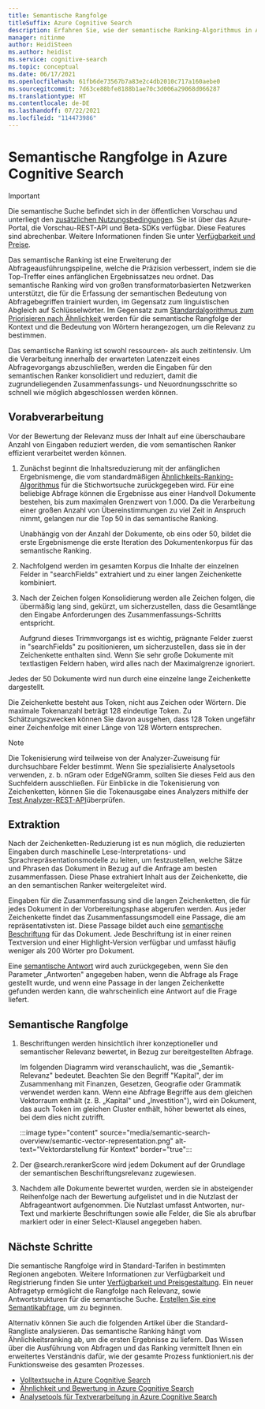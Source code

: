 ```yaml
---
title: Semantische Rangfolge
titleSuffix: Azure Cognitive Search
description: Erfahren Sie, wie der semantische Ranking-Algorithmus in Azure Cognitive Search funktioniert.
manager: nitinme
author: HeidiSteen
ms.author: heidist
ms.service: cognitive-search
ms.topic: conceptual
ms.date: 06/17/2021
ms.openlocfilehash: 61fb6de73567b7a83e2c4db2010c717a160aebe0
ms.sourcegitcommit: 7d63ce88bfe8188b1ae70c3d006a29068d066287
ms.translationtype: HT
ms.contentlocale: de-DE
ms.lasthandoff: 07/22/2021
ms.locfileid: "114473986"
---
```

# <a name="semantic-ranking-in-azure-cognitive-search"></a>Semantische Rangfolge in Azure Cognitive Search

> [!IMPORTANT]
> Die semantische Suche befindet sich in der öffentlichen Vorschau und unterliegt den [zusätzlichen Nutzungsbedingungen](https://azure.microsoft.com/support/legal/preview-supplemental-terms/). Sie ist über das Azure-Portal, die Vorschau-REST-API und Beta-SDKs verfügbar. Diese Features sind abrechenbar. Weitere Informationen finden Sie unter [Verfügbarkeit und Preise](semantic-search-overview.md#availability-and-pricing).

Das semantische Ranking ist eine Erweiterung der Abfrageausführungspipeline, welche die Präzision verbessert, indem sie die Top-Treffer eines anfänglichen Ergebnissatzes neu ordnet. Das semantische Ranking wird von großen transformatorbasierten Netzwerken unterstützt, die für die Erfassung der semantischen Bedeutung von Abfragebegriffen trainiert wurden, im Gegensatz zum linguistischen Abgleich auf Schlüsselwörter. Im Gegensatz zum [Standardalgorithmus zum Priorisieren nach Ähnlichkeit](index-ranking-similarity.md) werden für die semantische Rangfolge der Kontext und die Bedeutung von Wörtern herangezogen, um die Relevanz zu bestimmen.

Das semantische Ranking ist sowohl ressourcen- als auch zeitintensiv. Um die Verarbeitung innerhalb der erwarteten Latenzzeit eines Abfragevorgangs abzuschließen, werden die Eingaben für den semantischen Ranker konsolidiert und reduziert, damit die zugrundeliegenden Zusammenfassungs- und Neuordnungsschritte so schnell wie möglich abgeschlossen werden können.

## <a name="pre-processing"></a>Vorabverarbeitung

Vor der Bewertung der Relevanz muss der Inhalt auf eine überschaubare Anzahl von Eingaben reduziert werden, die vom semantischen Ranker effizient verarbeitet werden können.

1. Zunächst beginnt die Inhaltsreduzierung mit der anfänglichen Ergebnismenge, die vom standardmäßigen [Ähnlichkeits-Ranking-Algorithmus](index-ranking-similarity.md) für die Stichwortsuche zurückgegeben wird. Für eine beliebige Abfrage können die Ergebnisse aus einer Handvoll Dokumente bestehen, bis zum maximalen Grenzwert von 1.000. Da die Verarbeitung einer großen Anzahl von Übereinstimmungen zu viel Zeit in Anspruch nimmt, gelangen nur die Top 50 in das semantische Ranking.

   Unabhängig von der Anzahl der Dokumente, ob eins oder 50, bildet die erste Ergebnismenge die erste Iteration des Dokumentenkorpus für das semantische Ranking.

1. Nachfolgend werden im gesamten Korpus die Inhalte der einzelnen Felder in "searchFields" extrahiert und zu einer langen Zeichenkette kombiniert.

1. Nach der Zeichen folgen Konsolidierung werden alle Zeichen folgen, die übermäßig lang sind, gekürzt, um sicherzustellen, dass die Gesamtlänge den Eingabe Anforderungen des Zusammenfassungs-Schritts entspricht.

   Aufgrund dieses Trimmvorgangs ist es wichtig, prägnante Felder zuerst in "searchFields" zu positionieren, um sicherzustellen, dass sie in der Zeichenkette enthalten sind. Wenn Sie sehr große Dokumente mit textlastigen Feldern haben, wird alles nach der Maximalgrenze ignoriert.

Jedes der 50 Dokumente wird nun durch eine einzelne lange Zeichenkette dargestellt.

Die Zeichenkette besteht aus Token, nicht aus Zeichen oder Wörtern. Die maximale Tokenanzahl beträgt 128 eindeutige Token. Zu Schätzungszwecken können Sie davon ausgehen, dass 128 Token ungefähr einer Zeichenfolge mit einer Länge von 128 Wörtern entsprechen. 

> [!NOTE]
>Die Tokenisierung wird teilweise von der Analyzer-Zuweisung für durchsuchbare Felder bestimmt. Wenn Sie spezialisierte Analysetools verwenden, z. b. nGram oder EdgeNGramm, sollten Sie dieses Feld aus den Suchfeldern ausschließen. Für Einblicke in die Tokenisierung von Zeichenketten, können Sie die Tokenausgabe eines Analyzers mithilfe der [Test Analyzer-REST-API](/rest/api/searchservice/test-analyzer)überprüfen.

## <a name="extraction"></a>Extraktion

Nach der Zeichenketten-Reduzierung ist es nun möglich, die reduzierten Eingaben durch maschinelle Lese-Interpretations- und Sprachrepräsentationsmodelle zu leiten, um festzustellen, welche Sätze und Phrasen das Dokument in Bezug auf die Anfrage am besten zusammenfassen. Diese Phase extrahiert Inhalt aus der Zeichenkette, die an den semantischen Ranker weitergeleitet wird.

Eingaben für die Zusammenfassung sind die langen Zeichenketten, die für jedes Dokument in der Vorbereitungsphase abgerufen werden. Aus jeder Zeichenkette findet das Zusammenfassungsmodell eine Passage, die am repräsentativsten ist. Diese Passage bildet auch eine [semantische Beschriftung](semantic-how-to-query-request.md) für das Dokument. Jede Beschriftung ist in einer reinen Textversion und einer Highlight-Version verfügbar und umfasst häufig weniger als 200 Wörter pro Dokument.

Eine [semantische Antwort](semantic-answers.md) wird auch zurückgegeben, wenn Sie den Parameter „Antworten" angegeben haben, wenn die Abfrage als Frage gestellt wurde, und wenn eine Passage in der langen Zeichenkette gefunden werden kann, die wahrscheinlich eine Antwort auf die Frage liefert.

## <a name="semantic-ranking"></a>Semantische Rangfolge

1. Beschriftungen werden hinsichtlich ihrer konzeptioneller und semantischer Relevanz bewertet, in Bezug zur bereitgestellten Abfrage.

   Im folgenden Diagramm wird veranschaulicht, was die „Semantik-Relevanz" bedeutet. Beachten Sie den Begriff "Kapital", der im Zusammenhang mit Finanzen, Gesetzen, Geografie oder Grammatik verwendet werden kann. Wenn eine Abfrage Begriffe aus dem gleichen Vektorraum enthält (z. B. „Kapital" und „Investition"), wird ein Dokument, das auch Token im gleichen Cluster enthält, höher bewertet als eines, bei dem dies nicht zutrifft.

   :::image type="content" source="media/semantic-search-overview/semantic-vector-representation.png" alt-text="Vektordarstellung für Kontext" border="true":::

1. Der @search.rerankerScore wird jedem Dokument auf der Grundlage der semantischen Beschriftungsrelevanz zugewiesen.

1. Nachdem alle Dokumente bewertet wurden, werden sie in absteigender Reihenfolge nach der Bewertung aufgelistet und in die Nutzlast der Abfrageantwort aufgenommen. Die Nutzlast umfasst Antworten, nur-Text und markierte Beschriftungen sowie alle Felder, die Sie als abrufbar markiert oder in einer Select-Klausel angegeben haben.

## <a name="next-steps"></a>Nächste Schritte

Die semantische Rangfolge wird in Standard-Tarifen in bestimmten Regionen angeboten. Weitere Informationen zur Verfügbarkeit und Registrierung finden Sie unter [Verfügbarkeit und Preisgestaltung](semantic-search-overview.md#availability-and-pricing). Ein neuer Abfragetyp ermöglicht die Rangfolge nach Relevanz, sowie Antwortstrukturen für die semantische Suche. [Erstellen Sie eine Semantikabfrage](semantic-how-to-query-request.md), um zu beginnen.

Alternativ können Sie auch die folgenden Artikel über die Standard-Rangliste analysieren. Das semantische Ranking hängt vom Ähnlichkeitsranking ab, um die ersten Ergebnisse zu liefern. Das Wissen über die Ausführung von Abfragen und das Ranking vermittelt Ihnen ein erweitertes Verständnis dafür, wie der gesamte Prozess funktioniert.nis der Funktionsweise des gesamten Prozesses.

+ [Volltextsuche in Azure Cognitive Search](search-lucene-query-architecture.md)
+ [Ähnlichkeit und Bewertung in Azure Cognitive Search](index-similarity-and-scoring.md)
+ [Analysetools für Textverarbeitung in Azure Cognitive Search](search-analyzers.md)